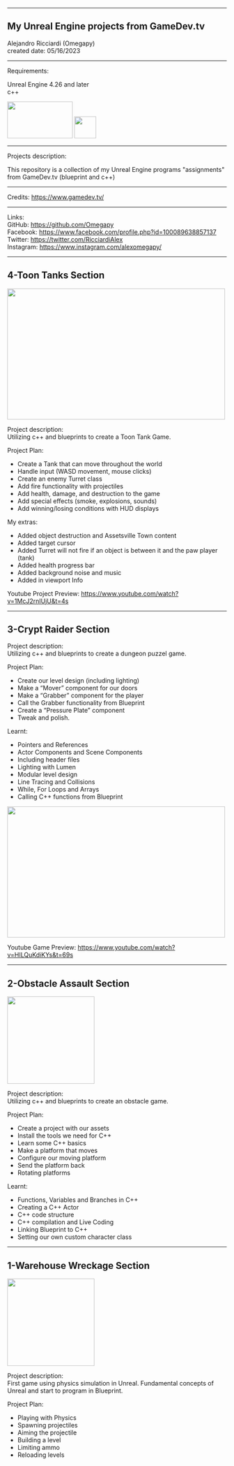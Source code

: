 -----------------------------------------------------------------------------------------------------------------------------
My Unreal Engine projects from GameDev.tv
-----------------------------------------------------------------------------------------------------------------------------


 Alejandro Ricciardi (Omegapy)  
 created date: 05/16/2023  

-----------------------------------------------------------------------------------------------------------------------------
Requirements:  

Unreal Engine 4.26 and later  
c++  
<p align="left">
<img width="150" height="84" src="https://github.com/Omegapy/Unreal-Projects-GameDevTv/assets/121726699/134121b7-5085-4e5d-b7f2-b6ddfc42f287">
 <img width="50" height="50" src="https://user-images.githubusercontent.com/121726699/215234958-2659b12a-4181-4f6b-a757-3e868244192e.png">
</p>

-----------------------------------------------------------------------------------------------------------------------------
Projects description:

This repository is a collection of my Unreal Engine programs "assignments" from GameDev.tv (blueprint and c++)

-----------------------------------------------------------------------------------------------------------------------------

Credits:  https://www.gamedev.tv/

-----------------------------------------------------------------------------------------------------------------------------

Links:   
GitHub: https://github.com/Omegapy   
Facebook: https://www.facebook.com/profile.php?id=100089638857137  
Twitter: https://twitter.com/RicciardiAlex  
Instagram: https://www.instagram.com/alexomegapy/

-----------------------------------------------------------------------------------------------------------------------------
4-Toon Tanks Section
-----------------------------------------------------------------------------------------------------------------------------

<p align="left">
<img width="500" height="300" src="https://github.com/Omegapy/Unreal-Projects-GameDevTv/assets/121726699/936e5aa7-4460-4919-845d-ad1a5362e93f">
</p>

Project description:  
Utilizing c++ and blueprints to create a Toon Tank Game.

Project Plan:  
- Create a Tank that can move throughout the world  
- Handle input (WASD movement, mouse clicks)  
- Create an enemy Turret class  
- Add fire functionality with projectiles  
- Add health, damage, and destruction to the game  
- Add special effects (smoke, explosions, sounds)  
- Add winning/losing conditions with HUD displays    

My extras:  
- Added object destruction and Assetsville Town content  
- Added target cursor  
- Added Turret will not fire if an object is between it and the paw player (tank)  
- Added health progress bar  
- Added background noise and music  
- Added in viewport Info

Youtube Project Preview: https://www.youtube.com/watch?v=1McJ2rnIUjU&t=4s

-----------------------------------------------------------------------------------------------------------------------------
3-Crypt Raider Section
-----------------------------------------------------------------------------------------------------------------------------

Project description:  
Utilizing c++ and blueprints to create a dungeon puzzel game.

Project Plan:  
- Create our level design (including lighting)  
- Make a “Mover” component for our doors  
- Make a “Grabber” component for the player  
- Call the Grabber functionality from Blueprint  
- Create a “Pressure Plate” component  
- Tweak and polish.  

Learnt:    
- Pointers and References  
- Actor Components and Scene Components  
- Including header files  
- Lighting with Lumen  
- Modular level design  
- Line Tracing and Collisions  
- While, For Loops and Arrays  
- Calling C++ functions from Blueprint  

<p align="left">
<img width="500" height="300" src="https://github.com/Omegapy/Unreal-Projects-GameDevTv/assets/121726699/958a81d0-141d-4d45-a119-3df3778459ce">
</p>

Youtube Game Preview: https://www.youtube.com/watch?v=HILQuKdiKYs&t=69s

-----------------------------------------------------------------------------------------------------------------------------
2-Obstacle Assault Section
-----------------------------------------------------------------------------------------------------------------------------

<p align="left">
<img width="200" height="200" src="https://github.com/Omegapy/Unreal-Projects-GameDevTv/assets/121726699/86bce14b-e178-4793-8b8c-0f4790b8c19c">
</p>

Project description:  
Utilizing c++ and blueprints to create an obstacle game.

Project Plan:  
- Create a project with our assets  
- Install the tools we need for C++  
- Learn some C++ basics  
- Make a platform that moves  
- Configure our moving platform  
- Send the platform back  
- Rotating platforms  

Learnt:  
- Functions, Variables and Branches in C++  
- Creating a C++ Actor  
- C++ code structure  
- C++ compilation and Live Coding  
- Linking Blueprint to C++  
- Setting our own custom character class
  
-----------------------------------------------------------------------------------------------------------------------------
1-Warehouse Wreckage Section
-----------------------------------------------------------------------------------------------------------------------------

<p align="left">
<img width="200" height="200" src="https://github.com/Omegapy/Unreal-Projects-GameDevTv/assets/121726699/11abcda0-c435-4149-a128-f76351b7911b">
</p>

Project description:  
First game using physics simulation in Unreal. Fundamental concepts of Unreal and start to program in Blueprint.

Project Plan:  
  - Playing with Physics  
  - Spawning projectiles  
  - Aiming the projectile  
  - Building a level  
  - Limiting ammo  
  - Reloading levels  





